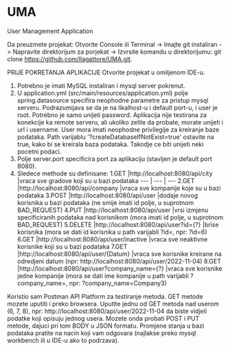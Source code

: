 # UMA
User Management Application

Da preuzmete projekat:
Otvorite Console ili Terminal -> Imajte git instaliran -> Napravite direktorijum za porjekat -> Izvrsite komandu u direktorijumu: 
git clone https://github.com/llagattore/UMA.git.

PRIJE POKRETANJA APLIKACIJE
Otvorite projekat u omiljenom IDE-u.
1. Potrebno je imati MySQL instaliran i mysql server pokrenut.
2. U application.yml (src/main/resources/application.yml) polje spring.datasource specifira neophodne parametre za pristup mysql serveru.
    Podrazumijava se da je na likalhost-u i default port-u, i user je root. Potrebno je samo unijeti password. Aplikacija nije testirana za konekcije ka       remote serveru, ali ukoliko zelite da probate, morate unijeti i url i username. User mora imati neophodne privilegije za kreiranje baze podataka. Path     varijablu '?createDatabaseIfNotExist=true' ostavite na true, kako bi se kreirala baza podataka. Takodje ce biti unijeti neki pocetni podaci.
3. Polje server.port specificira port za aplikaciju (stavljen je default port 8080).
4. Sledece methode su definisane:
    1.GET    |http://localhost:8080/api/city          |vraca sve gradove koji su u bazi podataka
    --- | --- | ---
    2.GET    |http://localhost:8080/api/company       |vraca sve kompanije koje su u bazi podataka
    3.POST   |http://localhost:8080/api/user              |dodaje novog korisnika u bazi podataka (ne smije imati id polje, u suprotnom BAD_REQUEST)
    4.PUT    |http://localhost:8080/api/user              |vrsi izmjenu specificiranih podataka nad korisnikom (mora imati id polje, u suprotnom BAD_REQUEST)
    5.DELETE |http://localhost:8080/api/user?id={?}       |brise korisnika (mora se dati id korisnika u path varijabli ?id=, npr: ?id=6)
    6.GET    |http://localhost:8080/api/user/inactive           |vraca sve neaktivne korisnike koji su u bazi podataka
    7.GET    |http://localhost:8080/api/user/{Datum}   |vraca sve korisnike kreirane na odredjeni datum (npr: http://localhost:8080/api/user/2022-11-04)
    8.GET    |http://localhost:8080/api/user?company_name={?}   |vraca sve korisnike jedne kompanije (mora se dati ime kompanije u path varijabli ?company_name=, npr: ?company_name=Company3)
   
Koristio sam Postman API Platform za testiranje metoda. GET metode mozete uputiti i preko browsera.
Uputite jednu od GET metoda nad userom (6, 7, 8), npr: http://localhost:8080/api/user/2022-11-04 da biste vidjeli podatke koji opisuju jednog usera. Mozete onda probati POST i PUT metode, dajuci pri tom BODY u JSON formatu.
Promjene stanja u bazi podataka pratite na nacin koji vam odgovara (najlakse preko mysql workbench ili u IDE-u ako to podrzava).
